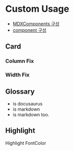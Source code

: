 ---
---
# Custom Usage
* [MDXComponents 구성](https://github.com/4Tel/4Tel.github.io/blob/main/src/theme/MDXComponents.tsx)
* [component 구성](https://github.com/4Tel/4Tel.github.io/tree/main/src/components)
## Card
### Column Fix
<ColumnSection columns={3}>
  <Card
    title='test'
    to="./Custom"
    text='123sdfasdfdsafasdfasfsdafasdff'/>
  <Card
    title="test2"
    to="./Custom"
  />
  <Card
    title="test3"
    to="./Custom"
  />
  <Card
    title="test4"
    to="./Custom"
  />
</ColumnSection>

### Width Fix
<WidthSection width='200px'>
  <Card
    title='test'
    to="./Custom"
    text='123sdfasdfdsafasdfasfsdafasdff'/>
  <Card
    title="test2"
    to="./Custom"
  />
  <Card
    title="test3"
    to="./Custom"
  />
  <Card
    title="test4"
    to="./Custom"
  />
</WidthSection>

## Glossary
* <Glossary id="docusaurus"></Glossary> is docusaurus
* <Glossary id="markdown"/> is markdown
* <Glossary id="markdown" text="another text"/> is markdown too.

## Highlight
<Highlight back='blue'>Highlight</Highlight>
<FontColor font='red'>FontColor</FontColor>
